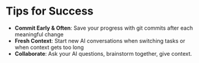 # Tips for Success

- **Commit Early & Often**: Save your progress with git commits after each meaningful change
- **Fresh Context**: Start new AI conversations when switching tasks or when context gets too long
- **Collaborate**: Ask your AI questions, brainstorm together, give context.

